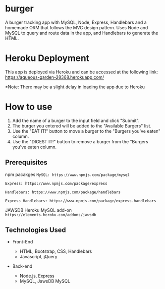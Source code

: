 # burger
A burger tracking app with MySQL, Node, Express, Handlebars and a homemade ORM that follows the MVC design pattern. Uses Node and MySQL to query and route data in the app, and Handlebars to generate the HTML.




# Heroku Deployment
This app is deployed via Heroku and can be accessed at the following link: https://aqueous-garden-28368.herokuapp.com/

*Note: There may be a slight delay in loading the app due to Heroku

# How to use
1. Add the name of a burger to the input field and click "Submit".
2. The burger you entered will be added to the "Available Burgers" list.
3. Use the "EAT IT!" button to move a burger to the "Burgers you've eaten" column.
4. Use the "DIGEST IT!" button to remove a burger from the "Burgers you've eaten column.

## Prerequisites

npm pacakges
`MySQL: https://www.npmjs.com/package/mysql`

`Express: https://www.npmjs.com/package/express`

`Handlebars: https://www.npmjs.com/package/handlebars`

`Express Handlebars: https://www.npmjs.com/package/express-handlebars`

JAWSDB Heroku MySQL add-on
`https://elements.heroku.com/addons/jawsdb`

## Technologies Used
* Front-End
    * HTML, Bootstrap, CSS, Handlebars
    * Javascript, jQuery

* Back-end
    * Node.js, Express
    * MySQL, JawsDB MySQL
